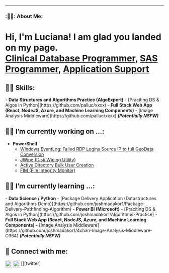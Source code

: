 ----
### :👩‍💻: About Me:

<h1>Hi, I'm Luciana!  I am glad you landed on my page.<br/><a href="https://github.com/palluc">Clinical Database Programmer</a>, <a href="https://www.linkedin.com/in/joshmadakor/">SAS Programmer</a>, <a href="https://www.youtube.com/c/joshmadakor">Application Support</a></h1>

<h2>👨‍💻 Skills:</h2>
- <b>Data Structures and Algorithms Practice (AlgoExpert)</b>
  - [Praciting DS & Algos in Python](https://github.com/palluc/xxxx)
- <b>Full Stack Web App (React, NodeJS, Azure, and Machine Learning Components)</b>
  - [Image Analysis Middleware](https://github.com/palluc/xxxx) <b><i>(Potentially NSFW)</b></i>

<h2>👨‍💻 I’m currently working on ...:</h2>

- <b>PowerShell</b>
  - [Windows EventLog: Failed RDP Logins Source IP to full GeoData Conversion](https://github.com/joshmadakor1/Sentinel-Lab)
  - [JWipe (Disk Wiping Utility)](https://github.com/joshmadakor1/Jwipe.PowerShell)
  - [Active Directory Bulk User Creation](https://github.com/joshmadakor1/AD_PS)
  - [FIM (File Integrity Monitor)](https://github.com/joshmadakor1/PowerShell-Integrity-FIM)


<h2>👨‍💻 I’m currently learning ...:</h2>
- <b>Data Science / Python</b>
  - [Package Delivery Application (Datastructures and Algorithms Demo)](https://github.com/joshmadakor1/Package-Delivery-Pathfinding-Algorithm)
- <b>Power BI (Microsoft)</b>
  - [Praciting DS & Algos in Python](https://github.com/joshmadakor1/Algorithms-Practice)
- <b>Full Stack Web App (React, NodeJS, Azure, and Machine Learning Components)</b>
  - [Image Analysis Middleware](https://github.com/joshmadakor1/4chan-Image-Analysis-Middleware-C964) <b><i>(Potentially NSFW)</b></i>

<h2> 🤳 Connect with me:</h2>

[<img align="left" alt="LucianaPalucci | Twitter" width="22px" src="https://cdn.jsdelivr.net/npm/simple-icons@v3/icons/twitter.svg" />][twitter]
[<img align="left" alt="LucianaPalucci | LinkedIn" width="22px" src="https://cdn.jsdelivr.net/npm/simple-icons@v3/icons/linkedin.svg" />][linkedin]

[X (formerly twitter)]: https://x.com/JP18679157
[linkedin]:             www.linkedin.com/in/luciana-p

<!--
**palluc/palluc** is a _special_ repository because its 'README.md' (this file) appears on your GitHub profile.

Here are some ideas to get you started:

- 🔭 I’m currently working on ...
- 🌱 I’m currently learning ...
- 👯 I’m looking to collaborate on ...
- 🤔 I’m looking for help with ...
- 💬 Ask me about ...
- 📫 How to reach me: ...
- 😄 Pronouns: ...
- ⚡ Fun fact: ...
-->

